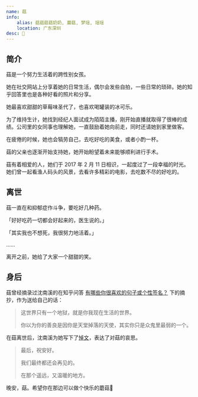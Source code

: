 ```yaml
---
name: 菇
info:
    alias: 菇菇菇菇奶奶, 蘑菇, 梦瑶, 瑶瑶
    location: 广东深圳
desc: 🍄
---
```


## 简介

菇是一个努力生活着的跨性别女孩。

她在社交网站上分享着她的日常生活，偶尔会发些自拍，一些日常的琐碎。她的知乎回答里也是各种好看的照片和分享。

她最喜欢甜甜的草莓味圣代了，也喜欢喝罐装的冰可乐。

为了维持生计，她找到经纪人面试成为陌陌主播，刚开始直播就取得了很棒的成绩。公司里的女同事也理解她，一直鼓励着她向前走，同时还请她到家里做客。

在疲倦的时候，她也会犒劳自己，去吃好吃的美食，或者小酌一杯。

菇的父亲也逐渐开始支持她，她开始盼望着未来能够顺利进行手术。

菇有着相爱的人，她们于 2017 年 2 月 11 日相识，一起度过了一段幸福的时光。她们曾一起看渔人码头的风景，去看许多精彩的电影，去吃数不尽的好吃的。

## 离世

菇一直在和抑郁症作斗争，要吃好几种药。

「好好吃药一切都会好起来的，医生说的。」

「其实我也不想死，我很努力地活着。」

……

离开之前，她给了大家一个甜甜的笑。

## 身后

菇曾经摘录过沈南溪的在知乎问答 [有哪些你很喜欢的句子或个性签名？](https://www.zhihu.com/question/36442613/answer/207763687) 下的摘抄，作为送给自己的话：

> 这世界只有一个地狱，就是你我现在生活的世界。
>
> 你以为你的善良是因你是天堂掉落的天使，其实你只是众鬼里最弱的一个。

在菇离世后，沈南溪为她写下了[悼文](https://archive.md/hQ7AS)，表达了对菇的哀思。

> 最后，祝安好。
> 
> 我们最终都还会再见的。
> 
> 在那个遥远，又温暖的地方。

晚安，菇。希望你在那边可以做个快乐的蘑菇🍄
